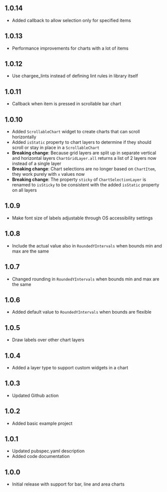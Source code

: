 ## 1.0.14

- Added callback to allow selection only for specified items

## 1.0.13

- Performance improvements for charts with a lot of items

## 1.0.12

- Use chargee_lints instead of defining lint rules in library itself

## 1.0.11

- Callback when item is pressed in scrollable bar chart

## 1.0.10

- Added `ScrollableChart` widget to create charts that can scroll horizontally
- Added `isStatic` property to chart layers to determine if they should scroll or stay in place in a `ScrollableChart`
- **Breaking change**: Because grid layers are split up in separate vertical and horizontal layers `ChartGridLayer.all` returns a list of 2 layers now instead of a single layer
- **Breaking change**: Chart selections are no longer based on `ChartItem`, they work purely with `x` values now
- **Breaking change**: The property `sticky` of `ChartSelectionLayer` is renamed to `isSticky` to be consistent with the added `isStatic` property on all layers

## 1.0.9

- Make font size of labels adjustable through OS accessibility settings

## 1.0.8

- Include the actual value also in `RoundedYIntervals` when bounds min and max are the same

## 1.0.7

- Changed rounding in `RoundedYIntervals` when bounds min and max are the same

## 1.0.6

- Added default value to `RoundedYIntervals` when bounds are flexible

## 1.0.5

- Draw labels over other chart layers

## 1.0.4

- Added a layer type to support custom widgets in a chart

## 1.0.3

- Updated Github action

## 1.0.2

- Added basic example project

## 1.0.1

- Updated pubspec.yaml description
- Added code documentation

## 1.0.0

- Initial release with support for bar, line and area charts
